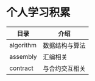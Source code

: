 # 个人学习积累

|  目录   | 介绍  |
|  ----  | ----  |
| algorithm  | 数据结构与算法 |
| assembly  | 汇编相关 |
| contract  | 与合约交互相关 |